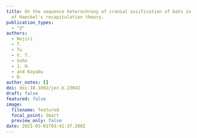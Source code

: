 ```yaml
---
title: On the sequence heterochrony of cranial ossification of bats in the light
  of Haeckel's recapitulation theory.
publication_types:
  - "2"
authors:
  - Nojiri
  - T.
  - Tu
  - V. T.
  - Sohn
  - J. H.
  - and Koyabu
  - D.
author_notes: []
doi: doi:10.1002/jez.b.23042
draft: false
featured: false
image:
  filename: featured
  focal_point: Smart
  preview_only: false
date: 2021-03-01T03:41:37.208Z
---
```

